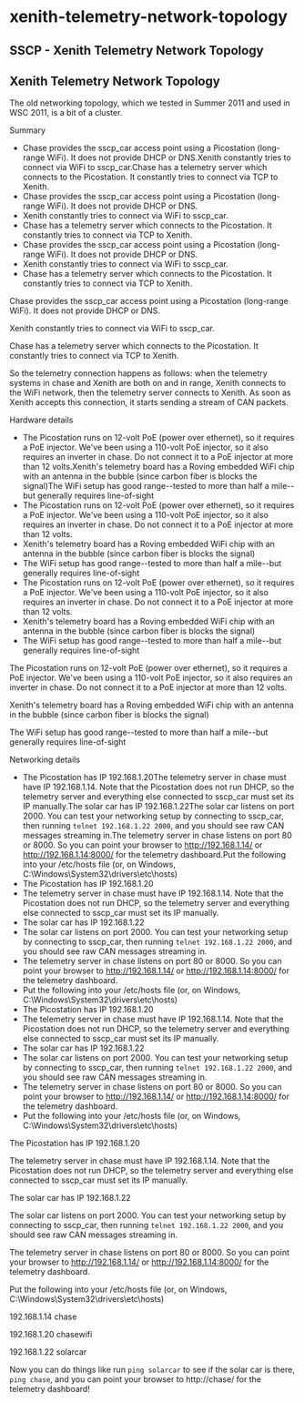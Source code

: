 # xenith-telemetry-network-topology

## SSCP - Xenith Telemetry Network Topology

## Xenith Telemetry Network Topology

The old networking topology, which we tested in Summer 2011 and used in WSC 2011, is a bit of a cluster.

Summary

* Chase provides the sscp\_car access point using a Picostation (long-range WiFi). It does not provide DHCP or DNS.Xenith constantly tries to connect via WiFi to sscp\_car.Chase has a telemetry server which connects to the Picostation. It constantly tries to connect via TCP to Xenith.
* Chase provides the sscp\_car access point using a Picostation (long-range WiFi). It does not provide DHCP or DNS.
* Xenith constantly tries to connect via WiFi to sscp\_car.
* Chase has a telemetry server which connects to the Picostation. It constantly tries to connect via TCP to Xenith.
* Chase provides the sscp\_car access point using a Picostation (long-range WiFi). It does not provide DHCP or DNS.
* Xenith constantly tries to connect via WiFi to sscp\_car.
* Chase has a telemetry server which connects to the Picostation. It constantly tries to connect via TCP to Xenith.

Chase provides the sscp\_car access point using a Picostation (long-range WiFi). It does not provide DHCP or DNS.

Xenith constantly tries to connect via WiFi to sscp\_car.

Chase has a telemetry server which connects to the Picostation. It constantly tries to connect via TCP to Xenith.

So the telemetry connection happens as follows: when the telemetry systems in chase and Xenith are both on and in range, Xenith connects to the WiFi network, then the telemetry server connects to Xenith. As soon as Xenith accepts this connection, it starts sending a stream of CAN packets.

Hardware details

* The Picostation runs on 12-volt PoE (power over ethernet), so it requires a PoE injector. We've been using a 110-volt PoE injector, so it also requires an inverter in chase. Do not connect it to a PoE injector at more than 12 volts.Xenith's telemetry board has a Roving embedded WiFi chip with an antenna in the bubble (since carbon fiber is blocks the signal)The WiFi setup has good range--tested to more than half a mile--but generally requires line-of-sight
* The Picostation runs on 12-volt PoE (power over ethernet), so it requires a PoE injector. We've been using a 110-volt PoE injector, so it also requires an inverter in chase. Do not connect it to a PoE injector at more than 12 volts.
* Xenith's telemetry board has a Roving embedded WiFi chip with an antenna in the bubble (since carbon fiber is blocks the signal)
* The WiFi setup has good range--tested to more than half a mile--but generally requires line-of-sight
* The Picostation runs on 12-volt PoE (power over ethernet), so it requires a PoE injector. We've been using a 110-volt PoE injector, so it also requires an inverter in chase. Do not connect it to a PoE injector at more than 12 volts.
* Xenith's telemetry board has a Roving embedded WiFi chip with an antenna in the bubble (since carbon fiber is blocks the signal)
* The WiFi setup has good range--tested to more than half a mile--but generally requires line-of-sight

The Picostation runs on 12-volt PoE (power over ethernet), so it requires a PoE injector. We've been using a 110-volt PoE injector, so it also requires an inverter in chase. Do not connect it to a PoE injector at more than 12 volts.

Xenith's telemetry board has a Roving embedded WiFi chip with an antenna in the bubble (since carbon fiber is blocks the signal)

The WiFi setup has good range--tested to more than half a mile--but generally requires line-of-sight

Networking details

* The Picostation has IP 192.168.1.20The telemetry server in chase must have IP 192.168.1.14. Note that the Picostation does not run DHCP, so the telemetry server and everything else connected to sscp\_car must set its IP manually.The solar car has IP 192.168.1.22The solar car listens on port 2000. You can test your networking setup by connecting to sscp\_car, then running `telnet 192.168.1.22 2000`, and you should see raw CAN messages streaming in.The telemetry server in chase listens on port 80 or 8000. So you can point your browser to http://192.168.1.14/ or http://192.168.1.14:8000/ for the telemetry dashboard.Put the following into your /etc/hosts file (or, on Windows, C:\Windows\System32\drivers\etc\hosts)
* The Picostation has IP 192.168.1.20
* The telemetry server in chase must have IP 192.168.1.14. Note that the Picostation does not run DHCP, so the telemetry server and everything else connected to sscp\_car must set its IP manually.
* The solar car has IP 192.168.1.22
* The solar car listens on port 2000. You can test your networking setup by connecting to sscp\_car, then running `telnet 192.168.1.22 2000`, and you should see raw CAN messages streaming in.
* The telemetry server in chase listens on port 80 or 8000. So you can point your browser to http://192.168.1.14/ or http://192.168.1.14:8000/ for the telemetry dashboard.
* Put the following into your /etc/hosts file (or, on Windows, C:\Windows\System32\drivers\etc\hosts)
* The Picostation has IP 192.168.1.20
* The telemetry server in chase must have IP 192.168.1.14. Note that the Picostation does not run DHCP, so the telemetry server and everything else connected to sscp\_car must set its IP manually.
* The solar car has IP 192.168.1.22
* The solar car listens on port 2000. You can test your networking setup by connecting to sscp\_car, then running `telnet 192.168.1.22 2000`, and you should see raw CAN messages streaming in.
* The telemetry server in chase listens on port 80 or 8000. So you can point your browser to http://192.168.1.14/ or http://192.168.1.14:8000/ for the telemetry dashboard.
* Put the following into your /etc/hosts file (or, on Windows, C:\Windows\System32\drivers\etc\hosts)

The Picostation has IP 192.168.1.20

The telemetry server in chase must have IP 192.168.1.14. Note that the Picostation does not run DHCP, so the telemetry server and everything else connected to sscp\_car must set its IP manually.

The solar car has IP 192.168.1.22

The solar car listens on port 2000. You can test your networking setup by connecting to sscp\_car, then running `telnet 192.168.1.22 2000`, and you should see raw CAN messages streaming in.

The telemetry server in chase listens on port 80 or 8000. So you can point your browser to http://192.168.1.14/ or http://192.168.1.14:8000/ for the telemetry dashboard.

Put the following into your /etc/hosts file (or, on Windows, C:\Windows\System32\drivers\etc\hosts)

192.168.1.14 chase

192.168.1.20 chasewifi

192.168.1.22 solarcar

Now you can do things like run `ping solarcar` to see if the solar car is there, `ping chase`, and you can point your browser to http://chase/ for the telemetry dashboard!

&#x20;
